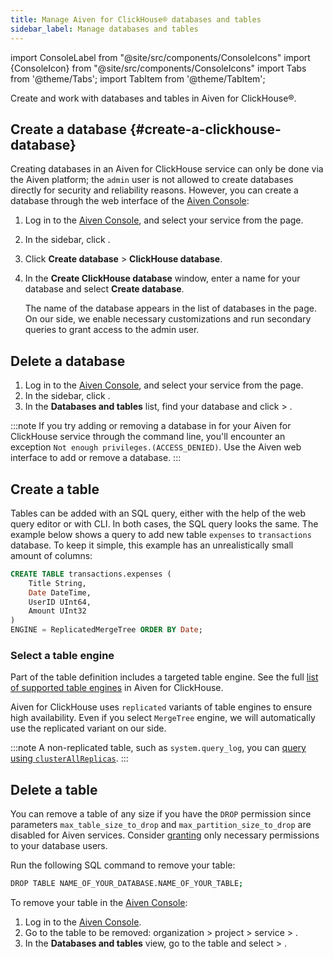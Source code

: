 ```yaml
---
title: Manage Aiven for ClickHouse® databases and tables
sidebar_label: Manage databases and tables
---
```


import ConsoleLabel from "@site/src/components/ConsoleIcons"
import {ConsoleIcon} from "@site/src/components/ConsoleIcons"
import Tabs from '@theme/Tabs';
import TabItem from '@theme/TabItem';

Create and work with databases and tables in Aiven for ClickHouse®.

## Create a database {#create-a-clickhouse-database}

Creating databases in an Aiven for ClickHouse service can only be done
via the Aiven platform; the `admin` user is not allowed to create
databases directly for security and reliability reasons. However, you
can create a database through the web interface of the
[Aiven Console](https://console.aiven.io/):

1.  Log in to the [Aiven Console](https://console.aiven.io/), and select
    your service from the <ConsoleLabel name="Services"/> page.

1.  In the sidebar, click <ConsoleLabel name="databasesandtables"/>.

1.  Click **Create database** > **ClickHouse database**.

1.  In the **Create ClickHouse database** window, enter a name for your
    database and select **Create database**.

    The name of the database appears in the list of databases
    in the <ConsoleLabel name="databasesandtables"/> page. On our side, we enable
    necessary customizations and run secondary queries to grant access
    to the admin user.

## Delete a database

1.  Log in to the [Aiven Console](https://console.aiven.io/), and select
    your service from the <ConsoleLabel name="Services"/> page.
1. In the sidebar, click <ConsoleLabel name="databasesandtables"/>.
1. In the **Databases and tables** list, find your database and click
    <ConsoleLabel name="actions"/> > <ConsoleLabel name="deletedatabase"/>.

:::note
If you try adding or removing a database in for your Aiven for
ClickHouse service through the command line, you'll encounter an
exception `Not enough privileges.(ACCESS_DENIED)`. Use the Aiven
web interface to add or remove a database.
:::

## Create a table

Tables can be added with an SQL query, either with the help of the web
query editor or with CLI. In both cases, the SQL query looks the same.
The example below shows a query to add new table `expenses` to
`transactions` database. To keep it simple, this example has an
unrealistically small amount of columns:

```sql
CREATE TABLE transactions.expenses (
    Title String,
    Date DateTime,
    UserID UInt64,
    Amount UInt32
)
ENGINE = ReplicatedMergeTree ORDER BY Date;
```

### Select a table engine

Part of the table definition includes a targeted table engine. See the full
[list of supported table engines](/docs/products/clickhouse/reference/supported-table-engines)
in Aiven for ClickHouse.

Aiven for ClickHouse uses `replicated` variants of table
engines to ensure high availability. Even if you select `MergeTree`
engine, we will automatically use the replicated variant on our side.

:::note
A non-replicated table, such as `system.query_log`, you can
[query using `clusterAllReplicas`](/docs/products/clickhouse/howto/query-databases#query-a-non-replicated-table).
:::

## Delete a table

You can remove a table of any size if you have the `DROP` permission
since parameters `max_table_size_to_drop` and
`max_partition_size_to_drop` are disabled for Aiven services. Consider
[granting](/docs/products/clickhouse/howto/manage-users-roles) only necessary
permissions to your database users.

<Tabs groupId="group1">
<TabItem value="CLI" label="CLI" default>

Run the following SQL command to remove your table:

```bash
DROP TABLE NAME_OF_YOUR_DATABASE.NAME_OF_YOUR_TABLE;
```

</TabItem>
<TabItem value="Console" label="Console">

To remove your table in the [Aiven Console](https://console.aiven.io/):

1.  Log in to the [Aiven Console](https://console.aiven.io/).
1.  Go to the table to be removed: organization > project >
    service > <ConsoleLabel name="databasesandtables"/>.
1.  In the **Databases and tables** view, go to the table and
    select <ConsoleLabel name="actions"/> > <ConsoleLabel name="deletetable"/>.

</TabItem>
</Tabs>
